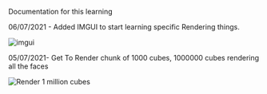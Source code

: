 Documentation for this learning

06/07/2021 - Added IMGUI to start learning specific Rendering things.

<img title="IMGUI" src="file:///C:/Users/Alientech/AppData/Roaming/marktext/images/2021-07-06-09-45-52-image.png" alt="imgui" data-align="center">

05/07/2021- Get To Render chunk of 1000 cubes, 1000000 cubes rendering all the faces 

<img title="1 million cubes" src="file:///C:/Users/Alientech/AppData/Roaming/marktext/images/2021-07-04-21-05-27-image.png" alt="Render 1 million cubes" data-align="center">
